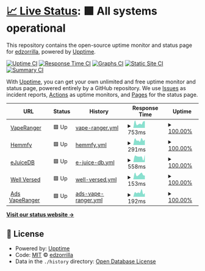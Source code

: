 # [📈 Live Status](https://edzorrilla.github.io/uptime): <!--live status--> **🟩 All systems operational**

This repository contains the open-source uptime monitor and status page for [edzorrilla](https://edzorrilla.github.io/uptime), powered by [Upptime](https://github.com/upptime/upptime).

[![Uptime CI](https://github.com/edzorrilla/uptime/workflows/Uptime%20CI/badge.svg)](https://github.com/edzorrilla/uptime/actions?query=workflow%3A%22Uptime+CI%22)
[![Response Time CI](https://github.com/edzorrilla/uptime/workflows/Response%20Time%20CI/badge.svg)](https://github.com/edzorrilla/uptime/actions?query=workflow%3A%22Response+Time+CI%22)
[![Graphs CI](https://github.com/edzorrilla/uptime/workflows/Graphs%20CI/badge.svg)](https://github.com/edzorrilla/uptime/actions?query=workflow%3A%22Graphs+CI%22)
[![Static Site CI](https://github.com/edzorrilla/uptime/workflows/Static%20Site%20CI/badge.svg)](https://github.com/edzorrilla/uptime/actions?query=workflow%3A%22Static+Site+CI%22)
[![Summary CI](https://github.com/edzorrilla/uptime/workflows/Summary%20CI/badge.svg)](https://github.com/edzorrilla/uptime/actions?query=workflow%3A%22Summary+CI%22)

With [Upptime](https://upptime.js.org), you can get your own unlimited and free uptime monitor and status page, powered entirely by a GitHub repository. We use [Issues](https://github.com/edzorrilla/uptime/issues) as incident reports, [Actions](https://github.com/edzorrilla/uptime/actions) as uptime monitors, and [Pages](https://edzorrilla.github.io/uptime) for the status page.

<!--start: status pages-->
<!-- This summary is generated by Upptime (https://github.com/upptime/upptime) -->
<!-- Do not edit this manually, your changes will be overwritten -->
<!-- prettier-ignore -->
| URL | Status | History | Response Time | Uptime |
| --- | ------ | ------- | ------------- | ------ |
| <img alt="" src="https://icons.duckduckgo.com/ip3/vaperanger.com.ico" height="13"> [VapeRanger](https://vaperanger.com) | 🟩 Up | [vape-ranger.yml](https://github.com/edzorrilla/uptime/commits/HEAD/history/vape-ranger.yml) | <details><summary><img alt="Response time graph" src="./graphs/vape-ranger/response-time-week.png" height="20"> 753ms</summary><br><a href="https://edzorrilla.github.io/uptime/history/vape-ranger"><img alt="Response time 919" src="https://img.shields.io/endpoint?url=https%3A%2F%2Fraw.githubusercontent.com%2Fedzorrilla%2Fuptime%2FHEAD%2Fapi%2Fvape-ranger%2Fresponse-time.json"></a><br><a href="https://edzorrilla.github.io/uptime/history/vape-ranger"><img alt="24-hour response time 1052" src="https://img.shields.io/endpoint?url=https%3A%2F%2Fraw.githubusercontent.com%2Fedzorrilla%2Fuptime%2FHEAD%2Fapi%2Fvape-ranger%2Fresponse-time-day.json"></a><br><a href="https://edzorrilla.github.io/uptime/history/vape-ranger"><img alt="7-day response time 753" src="https://img.shields.io/endpoint?url=https%3A%2F%2Fraw.githubusercontent.com%2Fedzorrilla%2Fuptime%2FHEAD%2Fapi%2Fvape-ranger%2Fresponse-time-week.json"></a><br><a href="https://edzorrilla.github.io/uptime/history/vape-ranger"><img alt="30-day response time 750" src="https://img.shields.io/endpoint?url=https%3A%2F%2Fraw.githubusercontent.com%2Fedzorrilla%2Fuptime%2FHEAD%2Fapi%2Fvape-ranger%2Fresponse-time-month.json"></a><br><a href="https://edzorrilla.github.io/uptime/history/vape-ranger"><img alt="1-year response time 963" src="https://img.shields.io/endpoint?url=https%3A%2F%2Fraw.githubusercontent.com%2Fedzorrilla%2Fuptime%2FHEAD%2Fapi%2Fvape-ranger%2Fresponse-time-year.json"></a></details> | <details><summary><a href="https://edzorrilla.github.io/uptime/history/vape-ranger">100.00%</a></summary><a href="https://edzorrilla.github.io/uptime/history/vape-ranger"><img alt="All-time uptime 99.99%" src="https://img.shields.io/endpoint?url=https%3A%2F%2Fraw.githubusercontent.com%2Fedzorrilla%2Fuptime%2FHEAD%2Fapi%2Fvape-ranger%2Fuptime.json"></a><br><a href="https://edzorrilla.github.io/uptime/history/vape-ranger"><img alt="24-hour uptime 100.00%" src="https://img.shields.io/endpoint?url=https%3A%2F%2Fraw.githubusercontent.com%2Fedzorrilla%2Fuptime%2FHEAD%2Fapi%2Fvape-ranger%2Fuptime-day.json"></a><br><a href="https://edzorrilla.github.io/uptime/history/vape-ranger"><img alt="7-day uptime 100.00%" src="https://img.shields.io/endpoint?url=https%3A%2F%2Fraw.githubusercontent.com%2Fedzorrilla%2Fuptime%2FHEAD%2Fapi%2Fvape-ranger%2Fuptime-week.json"></a><br><a href="https://edzorrilla.github.io/uptime/history/vape-ranger"><img alt="30-day uptime 100.00%" src="https://img.shields.io/endpoint?url=https%3A%2F%2Fraw.githubusercontent.com%2Fedzorrilla%2Fuptime%2FHEAD%2Fapi%2Fvape-ranger%2Fuptime-month.json"></a><br><a href="https://edzorrilla.github.io/uptime/history/vape-ranger"><img alt="1-year uptime 100.00%" src="https://img.shields.io/endpoint?url=https%3A%2F%2Fraw.githubusercontent.com%2Fedzorrilla%2Fuptime%2FHEAD%2Fapi%2Fvape-ranger%2Fuptime-year.json"></a></details>
| <img alt="" src="https://icons.duckduckgo.com/ip3/www.hemmfy.com.ico" height="13"> [Hemmfy](https://www.hemmfy.com) | 🟩 Up | [hemmfy.yml](https://github.com/edzorrilla/uptime/commits/HEAD/history/hemmfy.yml) | <details><summary><img alt="Response time graph" src="./graphs/hemmfy/response-time-week.png" height="20"> 291ms</summary><br><a href="https://edzorrilla.github.io/uptime/history/hemmfy"><img alt="Response time 307" src="https://img.shields.io/endpoint?url=https%3A%2F%2Fraw.githubusercontent.com%2Fedzorrilla%2Fuptime%2FHEAD%2Fapi%2Fhemmfy%2Fresponse-time.json"></a><br><a href="https://edzorrilla.github.io/uptime/history/hemmfy"><img alt="24-hour response time 303" src="https://img.shields.io/endpoint?url=https%3A%2F%2Fraw.githubusercontent.com%2Fedzorrilla%2Fuptime%2FHEAD%2Fapi%2Fhemmfy%2Fresponse-time-day.json"></a><br><a href="https://edzorrilla.github.io/uptime/history/hemmfy"><img alt="7-day response time 291" src="https://img.shields.io/endpoint?url=https%3A%2F%2Fraw.githubusercontent.com%2Fedzorrilla%2Fuptime%2FHEAD%2Fapi%2Fhemmfy%2Fresponse-time-week.json"></a><br><a href="https://edzorrilla.github.io/uptime/history/hemmfy"><img alt="30-day response time 283" src="https://img.shields.io/endpoint?url=https%3A%2F%2Fraw.githubusercontent.com%2Fedzorrilla%2Fuptime%2FHEAD%2Fapi%2Fhemmfy%2Fresponse-time-month.json"></a><br><a href="https://edzorrilla.github.io/uptime/history/hemmfy"><img alt="1-year response time 316" src="https://img.shields.io/endpoint?url=https%3A%2F%2Fraw.githubusercontent.com%2Fedzorrilla%2Fuptime%2FHEAD%2Fapi%2Fhemmfy%2Fresponse-time-year.json"></a></details> | <details><summary><a href="https://edzorrilla.github.io/uptime/history/hemmfy">100.00%</a></summary><a href="https://edzorrilla.github.io/uptime/history/hemmfy"><img alt="All-time uptime 100.00%" src="https://img.shields.io/endpoint?url=https%3A%2F%2Fraw.githubusercontent.com%2Fedzorrilla%2Fuptime%2FHEAD%2Fapi%2Fhemmfy%2Fuptime.json"></a><br><a href="https://edzorrilla.github.io/uptime/history/hemmfy"><img alt="24-hour uptime 100.00%" src="https://img.shields.io/endpoint?url=https%3A%2F%2Fraw.githubusercontent.com%2Fedzorrilla%2Fuptime%2FHEAD%2Fapi%2Fhemmfy%2Fuptime-day.json"></a><br><a href="https://edzorrilla.github.io/uptime/history/hemmfy"><img alt="7-day uptime 100.00%" src="https://img.shields.io/endpoint?url=https%3A%2F%2Fraw.githubusercontent.com%2Fedzorrilla%2Fuptime%2FHEAD%2Fapi%2Fhemmfy%2Fuptime-week.json"></a><br><a href="https://edzorrilla.github.io/uptime/history/hemmfy"><img alt="30-day uptime 100.00%" src="https://img.shields.io/endpoint?url=https%3A%2F%2Fraw.githubusercontent.com%2Fedzorrilla%2Fuptime%2FHEAD%2Fapi%2Fhemmfy%2Fuptime-month.json"></a><br><a href="https://edzorrilla.github.io/uptime/history/hemmfy"><img alt="1-year uptime 100.00%" src="https://img.shields.io/endpoint?url=https%3A%2F%2Fraw.githubusercontent.com%2Fedzorrilla%2Fuptime%2FHEAD%2Fapi%2Fhemmfy%2Fuptime-year.json"></a></details>
| <img alt="" src="https://icons.duckduckgo.com/ip3/www.ejuicedb.com.ico" height="13"> [eJuiceDB](https://www.ejuicedb.com) | 🟩 Up | [e-juice-db.yml](https://github.com/edzorrilla/uptime/commits/HEAD/history/e-juice-db.yml) | <details><summary><img alt="Response time graph" src="./graphs/e-juice-db/response-time-week.png" height="20"> 558ms</summary><br><a href="https://edzorrilla.github.io/uptime/history/e-juice-db"><img alt="Response time 631" src="https://img.shields.io/endpoint?url=https%3A%2F%2Fraw.githubusercontent.com%2Fedzorrilla%2Fuptime%2FHEAD%2Fapi%2Fe-juice-db%2Fresponse-time.json"></a><br><a href="https://edzorrilla.github.io/uptime/history/e-juice-db"><img alt="24-hour response time 731" src="https://img.shields.io/endpoint?url=https%3A%2F%2Fraw.githubusercontent.com%2Fedzorrilla%2Fuptime%2FHEAD%2Fapi%2Fe-juice-db%2Fresponse-time-day.json"></a><br><a href="https://edzorrilla.github.io/uptime/history/e-juice-db"><img alt="7-day response time 558" src="https://img.shields.io/endpoint?url=https%3A%2F%2Fraw.githubusercontent.com%2Fedzorrilla%2Fuptime%2FHEAD%2Fapi%2Fe-juice-db%2Fresponse-time-week.json"></a><br><a href="https://edzorrilla.github.io/uptime/history/e-juice-db"><img alt="30-day response time 566" src="https://img.shields.io/endpoint?url=https%3A%2F%2Fraw.githubusercontent.com%2Fedzorrilla%2Fuptime%2FHEAD%2Fapi%2Fe-juice-db%2Fresponse-time-month.json"></a><br><a href="https://edzorrilla.github.io/uptime/history/e-juice-db"><img alt="1-year response time 587" src="https://img.shields.io/endpoint?url=https%3A%2F%2Fraw.githubusercontent.com%2Fedzorrilla%2Fuptime%2FHEAD%2Fapi%2Fe-juice-db%2Fresponse-time-year.json"></a></details> | <details><summary><a href="https://edzorrilla.github.io/uptime/history/e-juice-db">100.00%</a></summary><a href="https://edzorrilla.github.io/uptime/history/e-juice-db"><img alt="All-time uptime 100.00%" src="https://img.shields.io/endpoint?url=https%3A%2F%2Fraw.githubusercontent.com%2Fedzorrilla%2Fuptime%2FHEAD%2Fapi%2Fe-juice-db%2Fuptime.json"></a><br><a href="https://edzorrilla.github.io/uptime/history/e-juice-db"><img alt="24-hour uptime 100.00%" src="https://img.shields.io/endpoint?url=https%3A%2F%2Fraw.githubusercontent.com%2Fedzorrilla%2Fuptime%2FHEAD%2Fapi%2Fe-juice-db%2Fuptime-day.json"></a><br><a href="https://edzorrilla.github.io/uptime/history/e-juice-db"><img alt="7-day uptime 100.00%" src="https://img.shields.io/endpoint?url=https%3A%2F%2Fraw.githubusercontent.com%2Fedzorrilla%2Fuptime%2FHEAD%2Fapi%2Fe-juice-db%2Fuptime-week.json"></a><br><a href="https://edzorrilla.github.io/uptime/history/e-juice-db"><img alt="30-day uptime 100.00%" src="https://img.shields.io/endpoint?url=https%3A%2F%2Fraw.githubusercontent.com%2Fedzorrilla%2Fuptime%2FHEAD%2Fapi%2Fe-juice-db%2Fuptime-month.json"></a><br><a href="https://edzorrilla.github.io/uptime/history/e-juice-db"><img alt="1-year uptime 99.99%" src="https://img.shields.io/endpoint?url=https%3A%2F%2Fraw.githubusercontent.com%2Fedzorrilla%2Fuptime%2FHEAD%2Fapi%2Fe-juice-db%2Fuptime-year.json"></a></details>
| <img alt="" src="https://icons.duckduckgo.com/ip3/staywellversed.com.ico" height="13"> [Well Versed](https://staywellversed.com) | 🟩 Up | [well-versed.yml](https://github.com/edzorrilla/uptime/commits/HEAD/history/well-versed.yml) | <details><summary><img alt="Response time graph" src="./graphs/well-versed/response-time-week.png" height="20"> 153ms</summary><br><a href="https://edzorrilla.github.io/uptime/history/well-versed"><img alt="Response time 388" src="https://img.shields.io/endpoint?url=https%3A%2F%2Fraw.githubusercontent.com%2Fedzorrilla%2Fuptime%2FHEAD%2Fapi%2Fwell-versed%2Fresponse-time.json"></a><br><a href="https://edzorrilla.github.io/uptime/history/well-versed"><img alt="24-hour response time 116" src="https://img.shields.io/endpoint?url=https%3A%2F%2Fraw.githubusercontent.com%2Fedzorrilla%2Fuptime%2FHEAD%2Fapi%2Fwell-versed%2Fresponse-time-day.json"></a><br><a href="https://edzorrilla.github.io/uptime/history/well-versed"><img alt="7-day response time 153" src="https://img.shields.io/endpoint?url=https%3A%2F%2Fraw.githubusercontent.com%2Fedzorrilla%2Fuptime%2FHEAD%2Fapi%2Fwell-versed%2Fresponse-time-week.json"></a><br><a href="https://edzorrilla.github.io/uptime/history/well-versed"><img alt="30-day response time 153" src="https://img.shields.io/endpoint?url=https%3A%2F%2Fraw.githubusercontent.com%2Fedzorrilla%2Fuptime%2FHEAD%2Fapi%2Fwell-versed%2Fresponse-time-month.json"></a><br><a href="https://edzorrilla.github.io/uptime/history/well-versed"><img alt="1-year response time 275" src="https://img.shields.io/endpoint?url=https%3A%2F%2Fraw.githubusercontent.com%2Fedzorrilla%2Fuptime%2FHEAD%2Fapi%2Fwell-versed%2Fresponse-time-year.json"></a></details> | <details><summary><a href="https://edzorrilla.github.io/uptime/history/well-versed">100.00%</a></summary><a href="https://edzorrilla.github.io/uptime/history/well-versed"><img alt="All-time uptime 95.74%" src="https://img.shields.io/endpoint?url=https%3A%2F%2Fraw.githubusercontent.com%2Fedzorrilla%2Fuptime%2FHEAD%2Fapi%2Fwell-versed%2Fuptime.json"></a><br><a href="https://edzorrilla.github.io/uptime/history/well-versed"><img alt="24-hour uptime 100.00%" src="https://img.shields.io/endpoint?url=https%3A%2F%2Fraw.githubusercontent.com%2Fedzorrilla%2Fuptime%2FHEAD%2Fapi%2Fwell-versed%2Fuptime-day.json"></a><br><a href="https://edzorrilla.github.io/uptime/history/well-versed"><img alt="7-day uptime 100.00%" src="https://img.shields.io/endpoint?url=https%3A%2F%2Fraw.githubusercontent.com%2Fedzorrilla%2Fuptime%2FHEAD%2Fapi%2Fwell-versed%2Fuptime-week.json"></a><br><a href="https://edzorrilla.github.io/uptime/history/well-versed"><img alt="30-day uptime 100.00%" src="https://img.shields.io/endpoint?url=https%3A%2F%2Fraw.githubusercontent.com%2Fedzorrilla%2Fuptime%2FHEAD%2Fapi%2Fwell-versed%2Fuptime-month.json"></a><br><a href="https://edzorrilla.github.io/uptime/history/well-versed"><img alt="1-year uptime 100.00%" src="https://img.shields.io/endpoint?url=https%3A%2F%2Fraw.githubusercontent.com%2Fedzorrilla%2Fuptime%2FHEAD%2Fapi%2Fwell-versed%2Fuptime-year.json"></a></details>
| <img alt="" src="https://icons.duckduckgo.com/ip3/ads.vaperanger.com.ico" height="13"> [Ads VapeRanger](https://ads.vaperanger.com) | 🟩 Up | [ads-vape-ranger.yml](https://github.com/edzorrilla/uptime/commits/HEAD/history/ads-vape-ranger.yml) | <details><summary><img alt="Response time graph" src="./graphs/ads-vape-ranger/response-time-week.png" height="20"> 192ms</summary><br><a href="https://edzorrilla.github.io/uptime/history/ads-vape-ranger"><img alt="Response time 235" src="https://img.shields.io/endpoint?url=https%3A%2F%2Fraw.githubusercontent.com%2Fedzorrilla%2Fuptime%2FHEAD%2Fapi%2Fads-vape-ranger%2Fresponse-time.json"></a><br><a href="https://edzorrilla.github.io/uptime/history/ads-vape-ranger"><img alt="24-hour response time 158" src="https://img.shields.io/endpoint?url=https%3A%2F%2Fraw.githubusercontent.com%2Fedzorrilla%2Fuptime%2FHEAD%2Fapi%2Fads-vape-ranger%2Fresponse-time-day.json"></a><br><a href="https://edzorrilla.github.io/uptime/history/ads-vape-ranger"><img alt="7-day response time 192" src="https://img.shields.io/endpoint?url=https%3A%2F%2Fraw.githubusercontent.com%2Fedzorrilla%2Fuptime%2FHEAD%2Fapi%2Fads-vape-ranger%2Fresponse-time-week.json"></a><br><a href="https://edzorrilla.github.io/uptime/history/ads-vape-ranger"><img alt="30-day response time 177" src="https://img.shields.io/endpoint?url=https%3A%2F%2Fraw.githubusercontent.com%2Fedzorrilla%2Fuptime%2FHEAD%2Fapi%2Fads-vape-ranger%2Fresponse-time-month.json"></a><br><a href="https://edzorrilla.github.io/uptime/history/ads-vape-ranger"><img alt="1-year response time 237" src="https://img.shields.io/endpoint?url=https%3A%2F%2Fraw.githubusercontent.com%2Fedzorrilla%2Fuptime%2FHEAD%2Fapi%2Fads-vape-ranger%2Fresponse-time-year.json"></a></details> | <details><summary><a href="https://edzorrilla.github.io/uptime/history/ads-vape-ranger">100.00%</a></summary><a href="https://edzorrilla.github.io/uptime/history/ads-vape-ranger"><img alt="All-time uptime 100.00%" src="https://img.shields.io/endpoint?url=https%3A%2F%2Fraw.githubusercontent.com%2Fedzorrilla%2Fuptime%2FHEAD%2Fapi%2Fads-vape-ranger%2Fuptime.json"></a><br><a href="https://edzorrilla.github.io/uptime/history/ads-vape-ranger"><img alt="24-hour uptime 100.00%" src="https://img.shields.io/endpoint?url=https%3A%2F%2Fraw.githubusercontent.com%2Fedzorrilla%2Fuptime%2FHEAD%2Fapi%2Fads-vape-ranger%2Fuptime-day.json"></a><br><a href="https://edzorrilla.github.io/uptime/history/ads-vape-ranger"><img alt="7-day uptime 100.00%" src="https://img.shields.io/endpoint?url=https%3A%2F%2Fraw.githubusercontent.com%2Fedzorrilla%2Fuptime%2FHEAD%2Fapi%2Fads-vape-ranger%2Fuptime-week.json"></a><br><a href="https://edzorrilla.github.io/uptime/history/ads-vape-ranger"><img alt="30-day uptime 100.00%" src="https://img.shields.io/endpoint?url=https%3A%2F%2Fraw.githubusercontent.com%2Fedzorrilla%2Fuptime%2FHEAD%2Fapi%2Fads-vape-ranger%2Fuptime-month.json"></a><br><a href="https://edzorrilla.github.io/uptime/history/ads-vape-ranger"><img alt="1-year uptime 100.00%" src="https://img.shields.io/endpoint?url=https%3A%2F%2Fraw.githubusercontent.com%2Fedzorrilla%2Fuptime%2FHEAD%2Fapi%2Fads-vape-ranger%2Fuptime-year.json"></a></details>

<!--end: status pages-->

[**Visit our status website →**](https://edzorrilla.github.io/uptime)

## 📄 License

- Powered by: [Upptime](https://github.com/upptime/upptime)
- Code: [MIT](./LICENSE) © [edzorrilla](https://edzorrilla.github.io/uptime)
- Data in the `./history` directory: [Open Database License](https://opendatacommons.org/licenses/odbl/1-0/)
